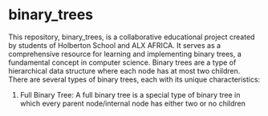 # binary_trees
This repository, binary_trees, is a collaborative educational project created by students of Holberton School and ALX AFRICA. It serves as a comprehensive resource for learning and implementing binary trees, a fundamental concept in computer science.
Binary trees are a type of hierarchical data structure where each node has at most two children. There are several types of binary trees, each with its unique characteristics:
1. Full Binary Tree: A full binary tree is a special type of binary tree in which every parent node/internal node has either two or no children

